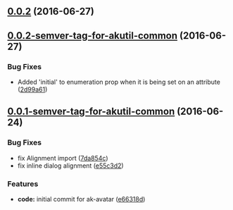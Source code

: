 <a name="0.0.2"></a>
## [0.0.2](https://aui-team-bot/https://bitbucket.org/atlassian/atlaskit-spike/compare/0.0.2-semver-tag-for-akutil-common...v0.0.2) (2016-06-27)



<a name="0.0.2-semver-tag-for-akutil-common"></a>
## [0.0.2-semver-tag-for-akutil-common](https://aui-team-bot/https://bitbucket.org/atlassian/atlaskit-spike/compare/0.0.1-semver-tag-for-akutil-common...0.0.2-semver-tag-for-akutil-common) (2016-06-27)


### Bug Fixes

* Added 'initial' to enumeration prop when it is being set on an attribute ([2d99a61](https://aui-team-bot/https://bitbucket.org/atlassian/atlaskit-spike/commits/2d99a61))



<a name="0.0.1-semver-tag-for-akutil-common"></a>
## [0.0.1-semver-tag-for-akutil-common](https://aui-team-bot/https://bitbucket.org/atlassian/atlaskit-spike/compare/e66318d...0.0.1-semver-tag-for-akutil-common) (2016-06-24)


### Bug Fixes

* fix Alignment import ([7da854c](https://aui-team-bot/https://bitbucket.org/atlassian/atlaskit-spike/commits/7da854c))
* fix inline dialog alignment ([e55c3d2](https://aui-team-bot/https://bitbucket.org/atlassian/atlaskit-spike/commits/e55c3d2))


### Features

* **code:** initial commit for ak-avatar ([e66318d](https://aui-team-bot/https://bitbucket.org/atlassian/atlaskit-spike/commits/e66318d))




